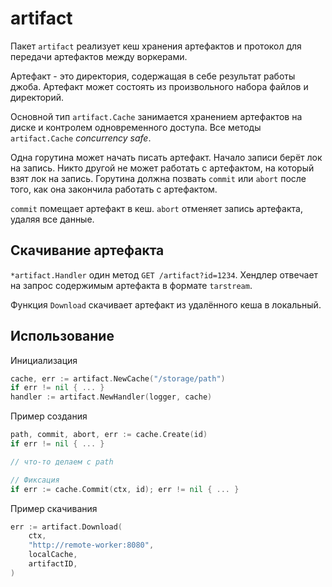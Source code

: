 # artifact

Пакет `artifact` реализует кеш хранения артефактов и протокол для передачи артефактов между воркерами.

Артефакт - это директория, содержащая в себе результат работы джоба. Артефакт может состоять из произвольного
набора файлов и директорий.

Основной тип `artifact.Cache` занимается хранением артефактов на диске и контролем одновременного доступа.
Все методы `artifact.Cache` *concurrency safe*.

Одна горутина может начать писать артефакт. Начало записи берёт лок на запись. Никто другой не может работать с артефактом,
на который взят лок на запись. Горутина должна позвать `commit` или `abort` после того, как она закончила работать с артефактом.

`commit` помещает артефакт в кеш. `abort` отменяет запись артефакта, удаляя все данные.

## Скачивание артефакта

`*artifact.Handler`  один метод `GET /artifact?id=1234`. Хендлер отвечает на
запрос содержимым артефакта в формате `tarstream`.

Функция `Download` скачивает артефакт из удалённого кеша в локальный.

## Использование

Инициализация
```go
cache, err := artifact.NewCache("/storage/path")
if err != nil { ... }
handler := artifact.NewHandler(logger, cache)
```

Пример создания
```go
path, commit, abort, err := cache.Create(id)
if err != nil { ... }

// что-то делаем с path

// Фиксация
if err := cache.Commit(ctx, id); err != nil { ... }
```

Пример скачивания
```go
err := artifact.Download(
    ctx,
    "http://remote-worker:8080",
    localCache,
    artifactID,
)
```
